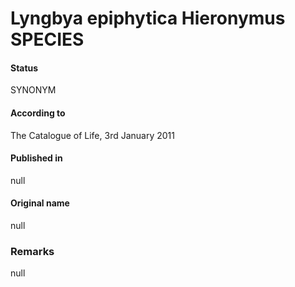 # Lyngbya epiphytica Hieronymus SPECIES

#### Status
SYNONYM

#### According to
The Catalogue of Life, 3rd January 2011

#### Published in
null

#### Original name
null

### Remarks
null